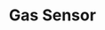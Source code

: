 ---
date_added: 2020-04-06
model: TS0204
vendor: Tuya
title: Gas Sensor
category: sensor
supports: gas
zigbeemodel: ['TS0204']
compatible: [z2m, deconz]
deconz: 2633
z2m: TS0204
mlink: 
link: https://www.aliexpress.com/item/4000804616119.html
link2: 
link3: 
---